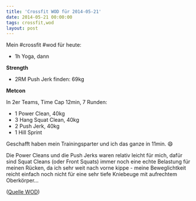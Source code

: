 ```yaml
---
title: 'Crossfit WOD für 2014-05-21'
date: 2014-05-21 00:00:00 
tags: crossfit,wod
layout: post
---
```

Mein #crossfit #wod für heute:

* 1h Yoga, dann

**Strength**

* 2RM Push Jerk finden: 69kg

**Metcon**

In 2er Teams, Time Cap 12min, 7 Runden:

* 1 Power Clean, 40kg
* 3 Hang Squat Clean, 40kg
* 2 Push Jerk, 40kg
* 1 Hill Sprint

Geschafft haben mein Trainingsparter und ich das ganze in 11min. :smile:

Die Power Cleans und die Push Jerks waren relativ leicht für mich, dafür sind Squat Cleans (oder Front Squats) immer noch eine echte Belastung für meinen Rücken, da ich sehr weit nach vorne kippe - meine Beweglichtkeit reicht einfach noch nicht für eine sehr tiefe Kniebeuge mit aufrechtem Oberkörper...

([Quelle WOD][0])

[0]: http://www.crossfithh.de/workouts--news/workout-wednesday19


